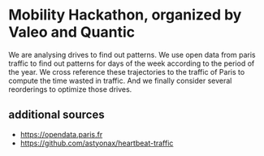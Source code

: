 # Mobility Hackathon, organized by Valeo and Quantic
We are analysing drives to find out patterns.
We use open data from paris traffic to find out patterns for days of the week according to the period of the year.
We cross reference these trajectories to the traffic of Paris to compute the time wasted in traffic.
And we finally consider several reorderings to optimize those drives.

## additional sources
- https://opendata.paris.fr
- https://github.com/astyonax/heartbeat-traffic
